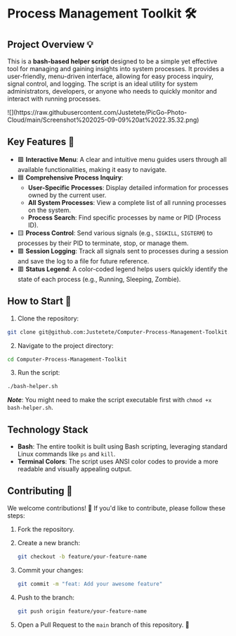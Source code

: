 # Process Management Toolkit 🛠️

## Project Overview 💡
This is a **bash-based helper script** designed to be a simple yet effective tool for managing and gaining insights into system processes. It provides a user-friendly, menu-driven interface, allowing for easy process inquiry, signal control, and logging. The script is an ideal utility for system administrators, developers, or anyone who needs to quickly monitor and interact with running processes.

<div>![](https://raw.githubusercontent.com/Justetete/PicGo-Photo-Cloud/main/Screenshot%202025-09-09%20at%2022.35.32.png)</div>


## Key Features 🔮
- 🟩 **Interactive Menu**: A clear and intuitive menu guides users through all available functionalities, making it easy to navigate.
- 🟦 **Comprehensive Process Inquiry**:
    - **User-Specific Processes**: Display detailed information for processes owned by the current user.
    - **All System Processes**: View a complete list of all running processes on the system.
    - **Process Search**: Find specific processes by name or PID (Process ID).
- 🟨 **Process Control**: Send various signals (e.g., `SIGKILL`, `SIGTERM`) to processes by their PID to terminate, stop, or manage them.
- 🟪 **Session Logging**: Track all signals sent to processes during a session and save the log to a file for future reference.
- 🟥 **Status Legend**: A color-coded legend helps users quickly identify the state of each process (e.g., Running, Sleeping, Zombie).

## How to Start 🚀
1. Clone the repository:
```bash
git clone git@github.com:Justetete/Computer-Process-Management-Toolkit.git
```
2. Navigate to the project directory:
```bash
cd Computer-Process-Management-Toolkit
```
3. Run the script:
```bash
./bash-helper.sh
```
***Note***: You might need to make the script executable first with `chmod +x bash-helper.sh`.

## Technology Stack
- **Bash**: The entire toolkit is built using Bash scripting, leveraging standard Linux commands like `ps` and `kill`.
- **Terminal Colors**: The script uses ANSI color codes to provide a more readable and visually appealing output.

## Contributing 🤝
We welcome contributions! 🎉 If you'd like to contribute, please follow these steps:

1. Fork the repository.

2. Create a new branch:
   ```bash
   git checkout -b feature/your-feature-name
   ```

3. Commit your changes:
   ```bash
   git commit -m "feat: Add your awesome feature"
   ```

4. Push to the branch:
   ```bash
   git push origin feature/your-feature-name
   ```

5. Open a Pull Request to the `main` branch of this repository. 🚀
